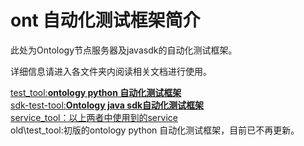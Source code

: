 # ont 自动化测试框架简介

此处为Ontology节点服务器及javasdk的自动化测试框架。

详细信息请进入各文件夹内阅读相关文档进行使用。

[test_tool:**ontology python 自动化测试框架**](https://github.com/ontio-test/test/tree/master/test_tool)  
[sdk-test-tool:**Ontology java sdk自动化测试框架**](https://github.com/ontio-test/test/tree/master/sdk-test-tool)  
[service_tool：以上两者中使用到的service](https://github.com/ontio-test/test/tree/master/service_tool)  
old\test_tool:初版的ontology python 自动化测试框架，目前已不再更新。  
